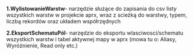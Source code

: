 **1.WylistowanieWarstw**- narzędzie służące do zapisania do csv listy wszystkich warstw w projekcie aprx, wraz z scieżką do warstwy, typem, liczbą rekordów oraz układem współrzędnych

**2.EksportSchematuPól**- narzędzie do eksportu wlasciwosci/schematu wszystkich warstw i tabel aktywnej mapy w aprx (mowa tu o: Aliasy, Wyróżnienie, Read only etc.)
